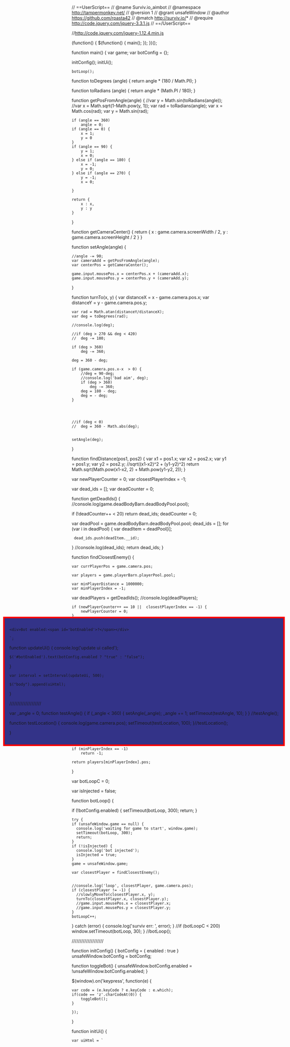 // ==UserScript==
// @name     	Surviv.io_aimbot
// @namespace    http://tampermonkey.net/
// @version  	1
// @grant    	unsafeWindow
// @author       https://github.com/rpasta42
// @match        http://surviv.io/*
// @require      http://code.jquery.com/jquery-3.3.1.js 
// ==/UserScript==

//http://code.jquery.com/jquery-1.12.4.min.js

(function() {
	$(function() { main(); });
})();


function main() {
	var game;
  var botConfig = {}; 
  
  initConfig();
  initUi();
  

	botLoop(); 


function toDegrees (angle) {
  return angle * (180 / Math.PI);
}

function toRadians (angle) {
  return angle * (Math.PI / 180);
}

function getPosFromAngle(angle) {
	//var y = Math.sin(toRadians(angle));
	//var x = Math.sqrt(1-Math.pow(y, 1));
	var rad = toRadians(angle);
	var x = Math.cos(rad);
	var y = Math.sin(rad);

	if (angle == 360)
		angle = 0;
	if (angle == 0) {
		x = 1;
		y = 0
	}
	if (angle == 90) {
		y = 1;
		x = 0;
	} else if (angle == 180) {
		x = -1;
		y = 0;
	} else if (angle == 270) {
		y = -1;
		x = 0;

	}

	return {
		x : x,
		y : y
	}
}

function getCameraCenter() {
	return {
		x : game.camera.screenWidth / 2,
		y : game.camera.screenHeight / 2
	}
}

function setAngle(angle) {

	//angle -= 90;
	var cameraAdd = getPosFromAngle(angle);
	var centerPos = getCameraCenter();

	game.input.mousePos.x = centerPos.x + (cameraAdd.x);
	game.input.mousePos.y = centerPos.y + (cameraAdd.y);

}



function turnTo(x, y) {
	var distanceX = x - game.camera.pos.x;
	var distanceY = y - game.camera.pos.y;

	var rad = Math.atan(distanceY/distanceX);
	var deg = toDegrees(rad);

	//console.log(deg);

	//if (deg > 270 && deg < 420)
	//	deg -= 180;

	if (deg > 360)
		deg -= 360;

	deg = 360 - deg;

	if (game.camera.pos.x-x  > 0) {
		//deg = 90-deg;
		//console.log('bad aim', deg);
		if (deg > 360)
			deg -= 360;
		deg = 180 - deg;
		deg = - deg;
	}




	//if (deg < 0)
	//	deg = 360 - Math.abs(deg);


	setAngle(deg);
}


function findDistance(pos1, pos2) {
	var x1 = pos1.x;
	var x2 = pos2.x;
	var y1 = pos1.y;
	var y2 = pos2.y;
	//sqrt((x1-x2)^2 + (y1-y2)^2)
	return Math.sqrt(Math.pow(x1-x2, 2) + Math.pow(y1-y2, 2));
}


  
var newPlayerCounter = 0;
var closestPlayerIndex = -1;

  
var dead_ids = [];
var deadCounter = 0;
  
function getDeadIds() {
	//console.log(game.deadBodyBarn.deadBodyPool.pool);
  
  if (!deadCounter++ < 20)
    return dead_ids;
  deadCounter = 0;
  
 
  var deadPool = game.deadBodyBarn.deadBodyPool.pool;
  dead_ids = [];
  for (var i in deadPool) {
    var deadItem = deadPool[i];
    
  	 dead_ids.push(deadItem.__id);
  }
  //console.log(dead_ids);
  return dead_ids;
}
  
function findClosestEnemy() {

	var currPlayerPos = game.camera.pos;

	var players = game.playerBarn.playerPool.pool;

	var minPlayerDistance = 1000000;
	var minPlayerIndex = -1;

  
  
  var deadPlayers = getDeadIds();
  //console.log(deadPlayers);
  
	if (newPlayerCounter++ == 10 ||  closestPlayerIndex == -1) {
		newPlayerCounter = 0;
	}
	else {
		if (deadPlayers.includes(players[closestPlayerIndex].__id)) {
			closestPlayerIndex = -1;
      return -1;
		}
		return players[closestPlayerIndex].pos;
  }
  
	for (var i in players) {
		var player = players[i];
    //console.log(player.bleedTicker);
    if (deadPlayers.includes(player.__idaa))
        continue;
		//if (player.downed || !player.active) continue;
 

		var playerPos = player.pos;
		var distance = findDistance(currPlayerPos, playerPos);
		if (distance > 0.5 && distance < 60) {
			if (distance < minPlayerDistance) {
				minPlayerDistance = distance;
				minPlayerIndex = i;
			}
		}
	}

	closestPlayerIndex = minPlayerIndex;
  
	if (minPlayerIndex == -1)
		return -1;

	return players[minPlayerIndex].pos;
}




var botLoopC = 0;

var isInjected = false;

function botLoop() {

  if (!botConfig.enabled) {
    setTimeout(botLoop, 300);
    return;
  }
  
	try {
    if (unsafeWindow.game == null) {
      console.log('waiting for game to start', window.game);
      setTimeout(botLoop, 300); 
      return;
    }
    if (!isInjected) {
      console.log('bot injected');
      isInjected = true;
    }
    game = unsafeWindow.game;

    var closestPlayer = findClosestEnemy();


    //console.log('loop', closestPlayer, game.camera.pos);
    if (closestPlayer != -1) {
      //slowlyMoveTo(closestPlayer.x, y);
      turnTo(closestPlayer.x, closestPlayer.y);
      //game.input.mousePos.x = closestPlayer.x;
      //game.input.mousePos.y = closestPlayer.y;
    }
    botLoopC++;
  }
  catch (error) {
    console.log('surviv err: ', error);
  }
  //if (botLoopC < 200)
  window.setTimeout(botLoop, 30);
}
//botLoop();


////////////////////

  

  
function initConfig() {
  botConfig = {
		enabled : true 
  }
  unsafeWindow.botConfig = botConfig;
  

  
  
  function toggleBot() {
		unsafeWindow.botConfig.enabled = !unsafeWindow.botConfig.enabled;
	}
  
  $(window).on('keypress', function(e) {

    var code = (e.keyCode ? e.keyCode : e.which);
    if(code == 'z'.charCodeAt(0)) { 
    	toggleBot();
    }

	});
  
}


function initUi() {


  
	var uiHtml = `
<div id='botInfo'>

	<div>Bot enabled:<span id='botEnabled'>?</span></div>
	

<div>

<style>
#botInfo {
	z-index:  50000000;
	position: fixed;
	top: 50%;
	margin: 10px;
	padding: 15px;
	background-color: #333388;
	left: 0;
	border-style: solid;
	border-width: 5px;
	border-color:	red;
}
</style>
	`;
  
  
  function updateUi() {
  	console.log('update ui called');
    
      	
    $('#botEnabled').text(botConfig.enabled ? "true" : "false");
  }
  
	var interval = setInterval(updateUi, 500);
  
	$("body").append(uiHtml);

  
}

  
  
  
  
  
////////////////////
  

var _angle = 0;
function testAngle() {
	if (_angle < 360) {
		setAngle(_angle);
		_angle += 1;
		setTimeout(testAngle, 10);
	}
}
//testAngle();

function testLocation() {
	console.log(game.camera.pos);
	setTimeout(testLocation, 100);
}//testLocation();
  
  
}
